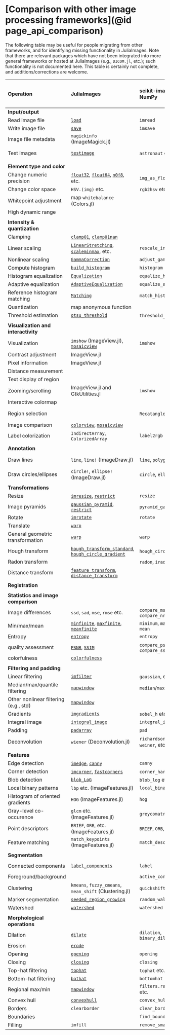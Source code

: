 # [Comparison with other image processing frameworks](@id page_api_comparison)

The following table may be useful for people migrating from other
frameworks, and for identifying missing functionality in
JuliaImages. Note that there are relevant packages which have not been
integrated into more general frameworks or hosted at JuliaImages
(e.g., `DICOM.jl`, etc.); such functionality is not documented here.
This table is certainly not complete, and additions/corrections are
welcome.

| Operation                             | JuliaImages                               | scikit-image + NumPy              | Matlab (ImageProcessing + ComputerVision) |
| :------------------------------------ | :---------------------------------------- | :-------------------------------- | :---------------------------------------- |
| **Input/output**                      |                                           |                                   |                                           |
| Read image file                       | [`load`](@ref)                            | `imread`                          | `imread`                                  |
| Write image file                      | [`save`](@ref)                            | `imsave`                          | `imwrite`                                 |
| Image file metadata                   | `magickinfo` (ImageMagick.jl)             |                                   | `imfinfo`                                 |
| Test images                           | [`testimage`](@ref)                       | `astronaut` etc.                  | “cameraman.tif” etc                       |
|                                       |                                           |                                   |                                           |
| **Element type and color**            |                                           |                                   |                                           |
| Change numeric precision              | [`float32`](@ref), [`float64`](@ref), [`n0f8`](@ref), etc. | `img_as_float` etc  | `im2double` etc                        |
| Change color space                    | `HSV.(img)` etc.                          | `rgb2hsv` etc.                    | `rgb2lab` etc.                            |
| Whitepoint adjustment                 | map `whitebalance` (Colors.jl)            |                                   | `makecform`                               |
| High dynamic range                    |                                           |                                   | `tonemap`                                 |
|                                       |                                           |                                   |                                           |
| **Intensity & quantization**          |                                           |                                   |                                           |
| Clamping                              | [`clamp01`](@ref), [`clamp01nan`](@ref)   |                                   |                                           |
| Linear scaling                        | [`LinearStretching`](@ref), [`scaleminmax`](@ref), etc.  | `rescale_intensity`| `imadjust`                                |
| Nonlinear scaling                     | [`GammaCorrection`](@ref)                 | `adjust_gamma`                    | `imadjust`                                |
| Compute histogram                     | [`build_histogram`](@ref)                 | `histogram`                       | `imhist`                                  |
| Histogram equalization                | [`Equalization`](@ref)                    | `equalize_hist`                   | `histeq`                                  |
| Adaptive equalization                 | [`AdaptiveEqualization`](@ref)            | `equalize_adapthist`              | `adapthisteq`                             |
| Reference histogram matching          | [`Matching`](@ref)                        | `match_histograms`                | `imhistmatch`                             |
| Quantization                          | map anonymous function                    |                                   | `imquantize`                              |
| Threshold estimation                  | [`otsu_threshold`](@ref)                  | `threshold_otsu` etc.             | `graythresh` etc.                         |
|                                       |                                           |                                   |                                           |
| **Visualization and interactivity**   |                                           |                                   |                                           |
| Visualization                         | `imshow` (ImageView.jl), [`mosaicview`](@ref) | `imshow`                      | `imshow`, `implay`, `montage`, etc.       |
| Contrast adjustment                   | ImageView.jl                              |                                   | `imcontrast`                              |
| Pixel information                     | ImageView.jl                              |                                   | `impixelinfo`                             |
| Distance measurement                  |                                           |                                   | `imdistline`                              |
| Text display of region                |                                           |                                   | `impixelregion`                           |
| Zooming/scrolling                     | ImageView.jl and GtkUtilities.jl          | `imshow`                          | `imscrollpanel` etc.                      |
| Interactive colormap                  |                                           |                                   | `imcolormaptool`                          |
| Region selection                      |                                           | `RecatangleTool` etc.             | `imrect`, `imellipse`, `imfreehand`, etc. |
| Image comparison                      | [`colorview`](@ref), [`mosaicview`](@ref) |                                   | `imshowpair`, `imfuse`                    |
| Label colorization                    | `IndirectArray`, `ColorizedArray`         | `label2rgb`                       | `label2rgb`                               |
|                                       |                                           |                                   |                                           |
| **Annotation**                        |                                           |                                   |                                           |
| Draw lines                            | `line`, `line!` (ImageDraw.jl)            | `line`, `polygon`                 | `line` (visualization only)               |
| Draw circles/ellipses                 | `circle!`, `ellipse!` (ImageDraw.jl)      | `circle`, `ellipse`               | `viscircles` (visualization only)         |
|                                       |                                           |                                   |                                           |
| **Transformations**                   |                                           |                                   |                                           |
| Resize                                | [`imresize`](@ref), [`restrict`](@ref)    | `resize`                          | `imresize`                                |
| Image pyramids                        | [`gaussian_pyramid`](@ref), [`restrict`](@ref) | `pyramid_gaussian` etc.      | `impyramid`                               |
| Rotate                                | [`imrotate`](@ref)                        | `rotate`                          | `imrotate`                                |
| Translate                             | [`warp`](@ref)                            |                                   | `imtranslate`                             |
| General geometric transformation      | [`warp`](@ref)                            | `warp`                            | `imwarp`                                  |
| Hough transform                       | [`hough_transform_standard`](@ref), [`hough_circle_gradient`](@ref) | `hough_circle`, etc.  | `hough`                     |
| Radon transform                       |                                           | `radon`, `iradon`                 | `radon`, `iradon`                         |
| Distance transform                    | [`feature_transform`](@ref), [`distance_transform`](@ref) |                   | `bwdist`, `graydist`                      |
|                                       |                                           |                                   |                                           |
| **Registration**                      |                                           |                                   |                                           |
|                                       |                                           |                                   |                                           |
| **Statistics and image comparison**   |                                           |                                   |                                           |
| Image differences                     | `ssd`, `sad`, `mse`, `rmse` etc.          | `compare_mse`, `compare_nrmse`    | `immse`           |
| Min/max/mean                          | [`minfinite`](@ref), [`maxfinite`](@ref), [`meanfinite`](@ref)    | `minimum`, `maximum`, `mean`      | `nanmax`, etc.    |
| Entropy                               | [`entropy`](@ref)                         | `entropy`                         | `entropy`                                 |
| quality assessment                    | [`PSNR`](@ref), [`SSIM`](@ref)            | `compare_psnr`, `compare_ssim`    | `psnr`, `ssim`                        |
| colorfulness                          | [`colorfulness`](@ref)                    |                                   |                                           |
|                                       |                                           |                                   |                                           |
| **Filtering and padding**             |                                           |                                   |                                           |
| Linear filtering                      | [`imfilter`](@ref)                        | `gaussian`, etc.                  | `imfilter`                                |
| Median/max/quantile filtering         | [`mapwindow`](@ref)                       | `median`/`max` etc.               | `nlfilter`, `medfilt2`, etc.              |
| Other nonlinear filtering (e.g., std) | [`mapwindow`](@ref)                       |                                   | `nlfilter`, `stdfilt`                     |
| Gradients                             | [`imgradients`](@ref)                     | `sobel_h` etc.                    | `imgradientxy` etc.                       |
| Integral image                        | [`integral_image`](@ref)                  | `integral_image`                  | `integralImage`                           |
| Padding                               | [`padarray`](@ref)                        | `pad`                             | `padarray`                                |
| Deconvolution                         | `wiener` (Deconvolution.jl)               | `richardson_lucy`, `weiner`, etc. | `deconvlucy`, `deconvwnr`, etc.           |
|                                       |                                           |                                   |                                           |
| **Features**                          |                                           |                                   |                                           |
| Edge detection                        | [`imedge`](@ref), [`canny`](@ref)         | `canny`                           | `edge`                                    |
| Corner detection                      | [`imcorner`](@ref), [`fastcorners`](@ref) | `corner_harris` etc.              | `detectFASTFeatures`                      |
| Blob detection                        | [`blob_LoG`](@ref)                        | `blob_log` etc.                   |                                           |
| Local binary patterns                 | `lbp` etc. (ImageFeatures.jl)             | `local_binary_pattern`            | `extractLBPFeatures`                      |
| Histogram of oriented gradients       | `HOG` (ImageFeatures.jl)                  | `hog`                             | `extractHOGFeatures`                      |
| Gray-level co-occurence               | `glcm` etc. (ImageFeatures.jl)            | `greycomatrix`                    | `graycomatrix`                            |
| Point descriptors                     | `BRIEF`, `ORB`, etc. (ImageFeatures.jl)   | `BRIEF`, `ORB`, etc.              | `detectBRISK` etc.                        |
| Feature matching                      | `match_keypoints` (ImageFeatures.jl)      | `match_descriptors`               | `matchFeatures`                           |
|                                       |                                           |                                   |                                           |
| **Segmentation**                      |                                           |                                   |                                           |
| Connected components                  | [`label_components`](@ref)                | `label`                           | `bwconncomp`, `bwlabel`                   |
| Foreground/background                 |                                           | `active_contour`                  | `activecontour`                           |
| Clustering                            | `kmeans`, `fuzzy_cmeans`, `mean_shift` (Clustering.jl) | `quickshift`, `slic` |                                           |
| Marker segmentation                   | [`seeded_region_growing`](@ref)           | `random_walker`                   | `imsegfmm`                                |
| Watershed                             | [`watershed`](@ref)                       | `watershed`                       | `watershed`                               |
|                                       |                                           |                                   |                                           |
| **Morphological operations**          |                                           |                                   |                                           |
| Dilation                              | [`dilate`](@ref)                          | `dilation`, `binary_dilation`     | `imdilate`                                |
| Erosion                               | [`erode`](@ref)                           |                                   |                                           |
| Opening                               | [`opening`](@ref)                         | `opening`                         | `imopen`                                  |
| Closing                               | [`closing`](@ref)                         | `closing`                         | `imclose`                                 |
| Top-hat filtering                     | [`tophat`](@ref)                          | `tophat` etc.                     | `imtophat`                                |
| Bottom-hat filtering                  | [`bothat`](@ref)                          | `bottomhat`                       | `imbothat`                                |
| Regional max/min                      | [`mapwindow`](@ref)                       | `filters.rank.maximum` etc.       | `imregionalmax` etc.                      |
| Convex hull                           | [`convexhull`](@ref)                      | `convex_hull_image`               | `bwconvhull`                              |
| Borders                               | `clearborder`                             | `clear_border`                    | `imclearborder`                           |
| Boundaries                            |                                           | `find_boundaries`                 | `boundarymask`                            |
| Filling                               | `imfill`                                  | `remove_small_holes`              | `imfill`, `regionfill`                    |

